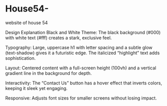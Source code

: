 # House54-
website of house 54

Design Explanation
Black and White Theme: The black background (#000) with white text (#fff) creates a stark, exclusive feel.

Typography: Large, uppercase h1 with letter spacing and a subtle glow (text-shadow) gives it a futuristic edge. The italicized “highlight” text adds sophistication.

Layout: Centered content with a full-screen height (100vh) and a vertical gradient line in the background for depth.

Interactivity: The “Contact Us” button has a hover effect that inverts colors, keeping it sleek yet engaging.

Responsive: Adjusts font sizes for smaller screens without losing impact.

